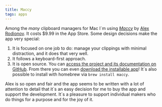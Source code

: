 ```yaml
---
title: Maccy
tags: apps
---
```

Among the *many* clipboard managers for Mac I´m using [<cite>Maccy</cite>](https://maccy.app) by [Alex Rodionov](https://p0deje.gumroad.com). It costs $9.99 in the App Store. Some design decisions make the app very special:

1. It is focused on one job to do: manage your clippings with minimal distraction, and it does that very well.
2. It follows a keyboard-first approach.
3. It is open source. You can [access the project and its documentation on GitHub](https://github.com/p0deje/Maccy). From there you can even [download the installable app](https://github.com/p0deje/Maccy/releases/tag/0.29.2)! It´s also possible to install with homebrew via `brew install maccy`. 

Alex is so open and fair and the app seems to be written with a lot of attention to detail that it´s an easy decision for me to buy the app and support the development. It´s a pleasure to support individual makers who do things for a purpose and for the joy of it.